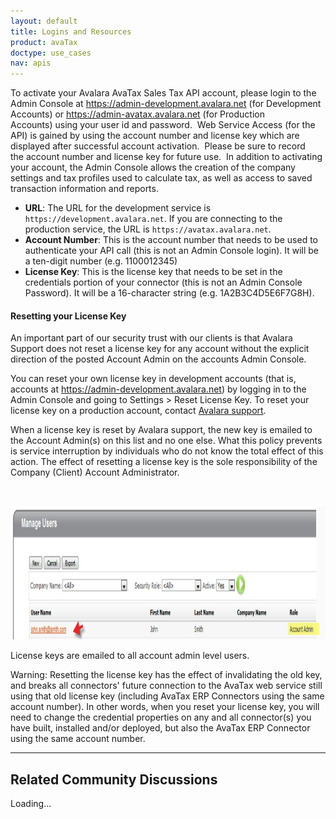 ```yaml
---
layout: default
title: Logins and Resources
product: avaTax
doctype: use_cases
nav: apis
---
```

To activate your Avalara AvaTax Sales Tax API account, please login to the Admin Console at <a href="https://admin-development.avalara.net">https://admin-development.avalara.net</a> (for Development Accounts) or <a href="https://admin-avatax.avalara.net">https://admin-avatax.avalara.net</a> (for Production Accounts) using your user id and password.  Web Service Access (for the API) is gained by using the account number and license key which are displayed after successful account activation.  Please be sure to record the account number and license key for future use.  In addition to activating your account, the Admin Console allows the creation of the company settings and tax profiles used to calculate tax, as well as access to saved transaction information and reports.
<ul>
	<li><strong>URL</strong>: The URL for the development service is <code>https://development.avalara.net</code>. If you are connecting to the production service, the URL is <code>https://avatax.avalara.net</code>.</li>
	<li><strong>Account Number</strong>: This is the account number that needs to be used to authenticate your API call (this is not an Admin Console login). It will be a ten-digit number (e.g. 1100012345)</li>
	<li><strong>License Key</strong>: This is the license key that needs to be set in the credentials portion of your connector (this is not an Admin Console Password). It will be a 16-character string (e.g. 1A2B3C4D5E6F7G8H).</li>
</ul>
<h4>Resetting your License Key</h4>
An important part of our security trust with our clients is that Avalara Support does not reset a license key for any account without the explicit direction of the posted Account Admin on the accounts Admin Console.

You can reset your own license key in development accounts (that is, accounts at <a href="https://admin-development.avalara.net">https://admin-development.avalara.net</a>) by logging in to the Admin Console and going to Settings &gt; Reset License Key. To reset your license key on a production account, contact <a href="mailto:support@avalara.com">Avalara support</a>.

When a license key is reset by Avalara support, the new key is emailed to the Account Admin(s) on this list and no one else. What this policy prevents is service interruption by individuals who do not know the total effect of this action. The effect of resetting a license key is the sole responsibility of the Company (Client) Account Administrator.

&nbsp;

<a href="/images/2012/05/resetting-license-key.jpg"><img class=" wp-image-266 " src="/images/2012/05/resetting-license-key.jpg" alt="License keys are emailed to all account admin level users." width="1093" height="214" /></a> 

<div class="caption">License keys are emailed to all account admin level users.</div>

Warning: Resetting the license key has the effect of invalidating the old key, and breaks all connectors' future connection to the AvaTax web service still using that old license key (including AvaTax ERP Connectors using the same account number). In other words, when you reset your license key, you will need to change the credential properties on any and all connector(s) you have built, installed and/or deployed, but also the AvaTax ERP Connector using the same account number.

<hr />

<h2>Related Community Discussions</h2>
<div id="gsfn_list_widget">
<div id="gsfn_content">Loading...</div>
</div>
<script src="https://getsatisfaction.com/avalara/widgets/javascripts/f585970/widgets.js" type="text/javascript"></script><script src="https://getsatisfaction.com/avalara/topics.widget?callback=gsfnTopicsCallback&amp;length=240&amp;limit=5&amp;sort=recently_active&amp;user_defined_code=auth" type="text/javascript"></script>
<div id="getsat-widget-8157"></div>
<script src="https://loader.engage.gsfn.us/loader.js" type="text/javascript"></script><script type="text/javascript">// <![CDATA[
if (typeof GSFN !== "undefined") { GSFN.loadWidget(8157,{"containerId":"getsat-widget-8157"}); }
// ]]></script>
